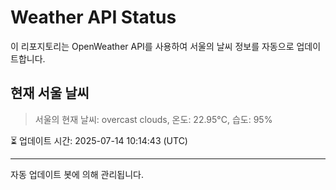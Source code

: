 
# Weather API Status

이 리포지토리는 OpenWeather API를 사용하여 서울의 날씨 정보를 자동으로 업데이트합니다.

## 현재 서울 날씨
> 서울의 현재 날씨: overcast clouds, 온도: 22.95°C, 습도: 95%

⏳ 업데이트 시간: 2025-07-14 10:14:43 (UTC)

---
자동 업데이트 봇에 의해 관리됩니다.
